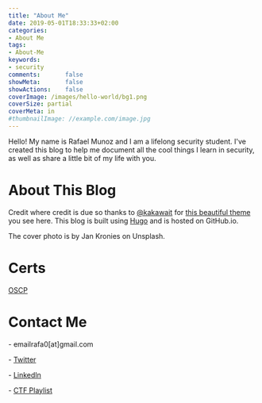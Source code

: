 ```yaml
---
title: "About Me"
date: 2019-05-01T18:33:33+02:00
categories:
- About Me
tags:
- About-Me
keywords:
- security
comments:       false
showMeta:       false
showActions:    false
coverImage: /images/hello-world/bg1.png
coverSize: partial
coverMeta: in
#thumbnailImage: //example.com/image.jpg
---
```

Hello! My name is Rafael Munoz and I am a lifelong security student. I've created this blog to help me document all the cool things I learn in security, as well as share a little bit of my life with you.

# About This Blog
Credit where credit is due so thanks to [@kakawait](https://github.com/kakawait/) for [this beautiful theme](https://github.com/kakawait/hugo-tranquilpeak-theme) you see here. This blog is built using [Hugo](https://gohugo.io/) and is hosted on GitHub.io.

The cover photo is by Jan Kronies on Unsplash.

# Certs
<i class="fa fa-lg fa-rocket"></i> [OSCP](https://www.offensive-security.com/information-security-certifications/oscp-offensive-security-certified-professional/ "Offensive-Security's OSCP Homepage")

# Contact Me
<i class="fa fa-lg fa-envelope"></i> - emailrafa0[at]gmail.com

<i class="fa fa-lg fa-twitter"></i> - [Twitter](https://twitter.com/hellarafa)

<i class="fa fa-lg fa-linkedin"></i> - [LinkedIn](https://www.linkedin.com/in/rafasec/)

<i class="fa fa-lg fa-spotify"></i> -  [CTF Playlist](https://open.spotify.com/user/1221019649/playlist/4LwsqL21guKI0SVG67aTem?si=vN1gHsgMRwqYz8sHhhxXzg)
